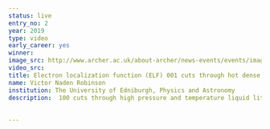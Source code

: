 ```yaml
---
status: live
entry_no: 2
year: 2019
type: video 
early_career: yes 
winner: 
image_src: http://www.archer.ac.uk/about-archer/news-events/events/image-comp/gallery-2019/02_Entry_800.gif
video_src: 
title: Electron localization function (ELF) 001 cuts through hot dense liquid lithium.
name: Victor Naden Robinson
institution: The University of Edniburgh, Physics and Astronomy
description:  100 cuts through high pressure and temperature liquid lithium showing the electron localization function (ELF) isosurface from 0.0 (blue) to 1.0 (red). Off site charge density appears to localize between atoms with no nuclei in their centre.
 
  
---
```

